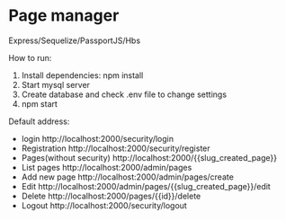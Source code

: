 # Page manager
Express/Sequelize/PassportJS/Hbs

How to run:

1. Install dependencies: npm install
2. Start mysql server
3. Create database and check .env file to change settings
4. npm start

Default address:
- login
http://localhost:2000/security/login
- Registration
http://localhost:2000/security/register
- Pages(without security)
http://localhost:2000/{{slug_created_page}}
- List pages
http://localhost:2000/admin/pages
- Add new page
http://localhost:2000/admin/pages/create
- Edit
http://localhost:2000/admin/pages/{{slug_created_page}}/edit
- Delete
http://localhost:2000/pages/{{id}}/delete
- Logout
http://localhost:2000/security/logout
